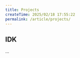 ```yaml
---
title: Projects
createTime: 2025/02/18 17:55:22
permalink: /article/projects/
---
```



## IDK


...